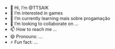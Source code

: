 - 👋 Hi, I’m @TTSAIK
- 👀 I’m interested in games
- 🌱 I’m currently learning mais sobre progamação
- 💞️ I’m looking to collaborate on ...
- 📫 How to reach me ...
- 😄 Pronouns: ...
- ⚡ Fun fact: ...

<!---
TTSAIK/TTSAIK is a ✨ special ✨ repository because its `README.md` (this file) appears on your GitHub profile.
You can click the Preview link to take a look at your changes.
--->
